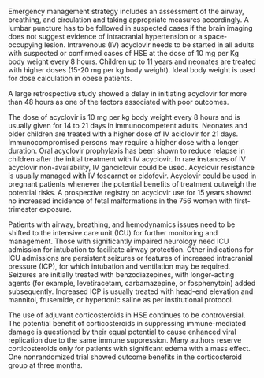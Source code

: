 Emergency management strategy includes an assessment of the airway, breathing, and circulation and taking appropriate measures accordingly. A lumbar puncture has to be followed in suspected cases if the brain imaging does not suggest evidence of intracranial hypertension or a space-occupying lesion. Intravenous (IV) acyclovir needs to be started in all adults with suspected or confirmed cases of HSE at the dose of 10 mg per Kg body weight every 8 hours. Children up to 11 years and neonates are treated with higher doses (15-20 mg per kg body weight). Ideal body weight is used for dose calculation in obese patients.

A large retrospective study showed a delay in initiating acyclovir for more than 48 hours as one of the factors associated with poor outcomes.

The dose of acyclovir is 10 mg per kg body weight every 8 hours and is usually given for 14 to 21 days in immunocompetent adults. Neonates and older children are treated with a higher dose of IV aciclovir for 21 days. Immunocompromised persons may require a higher dose with a longer duration. Oral acyclovir prophylaxis has been shown to reduce relapse in children after the initial treatment with IV acyclovir. In rare instances of IV acyclovir non-availability, IV ganciclovir could be used. Acyclovir resistance is usually managed with IV foscarnet or cidofovir. Acyclovir could be used in pregnant patients whenever the potential benefits of treatment outweigh the potential risks. A prospective registry on acyclovir use for 15 years showed no increased incidence of fetal malformations in the 756 women with first-trimester exposure.

Patients with airway, breathing, and hemodynamics issues need to be shifted to the intensive care unit (ICU) for further monitoring and management. Those with significantly impaired neurology need ICU admission for intubation to facilitate airway protection. Other indications for ICU admissions are persistent seizures or features of increased intracranial pressure (ICP), for which intubation and ventilation may be required. Seizures are initially treated with benzodiazepines, with longer-acting agents (for example, levetiracetam, carbamazepine, or fosphenytoin) added subsequently. Increased ICP is usually treated with head-end elevation and mannitol, frusemide, or hypertonic saline as per institutional protocol.

The use of adjuvant corticosteroids in HSE continues to be controversial. The potential benefit of corticosteroids in suppressing immune-mediated damage is questioned by their equal potential to cause enhanced viral replication due to the same immune suppression. Many authors reserve corticosteroids only for patients with significant edema with a mass effect. One nonrandomized trial showed outcome benefits in the corticosteroid group at three months.